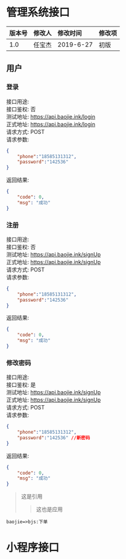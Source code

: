 # 管理系统接口

版本号|修改人|修改时间|修改项
:---|:---:|:---|:---
1.0|任宝杰|2019-6-27|初版

## 用户
### 登录
接口用途:   
接口鉴权: 否  
测试地址: https://api.baojie.ink/login  
正式地址: https://api.baojie.ink/login  
请求方式: POST  
请求参数:
```json
{
	"phone":"18585131312",
	"password":"142536"
}
```
返回结果:
```json
{
    "code": 0,
    "msg": "成功"
}
```
### 注册
接口用途:   
接口鉴权: 否  
测试地址: https://api.baojie.ink/signUp  
正式地址: https://api.baojie.ink/signUp  
请求方式: POST  
请求参数:
```json
{
	"phone":"18585131312",
	"password":"142536"
}
```
返回结果:
```json
{
    "code": 0,
    "msg": "成功"
}
```
### 修改密码
接口用途:   
接口鉴权: 是  
测试地址: https://api.baojie.ink/signUp  
正式地址: https://api.baojie.ink/signUp  
请求方式: POST  
请求参数:
```json
{
	"phone":"18585131312",
	"password":"142536" //新密码
}
```
返回结果:
```json
{
    "code": 0,
    "msg": "成功"
}
```
>这是引用
>>这也是应用
```flow
baojie=>bjs:下单
```

# 小程序接口